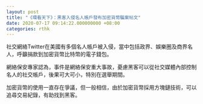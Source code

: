 ```yaml
---
layout: post
title: "《環看天下》：黑客入侵名人帳戶發布加密貨幣騙案帖文"
date: 2020-07-17 09:14:22.000000000 +08:00
categories: rthk
---
```


社交網絡Twitter在美國有多個名人帳戶被入侵，當中包括政界、娛樂圈及商界名人，呼籲捐款到加密貨幣比特幣的電子錢包。

網絡保安專家認為，事件是網絡保安重大事故，憂慮黑客可以從社交媒體內部控制名人的社交帳戶，後果可大可小，特別在選舉期間。

加密貨幣的使用一直存在爭議，但一般相信，由於加密貨幣採用方塊鏈技術，可以追尋交易紀錄，有助找到黑客。
